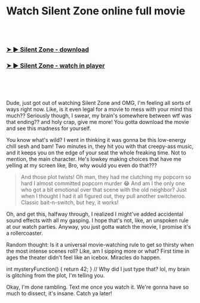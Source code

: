 <h1>Watch Silent Zone online full movie</h1>


<br><br>

<h3><a href="https://Christophers-papotapri1987.github.io/ohwlpcncmw/">➤ ► Silent Zone - download</a></h3> 
<h3><a href="https://Christophers-papotapri1987.github.io/ohwlpcncmw/">➤ ► Silent Zone - watch in player</a></h3>


<br><br><br>


Dude, just got out of watching Silent Zone and OMG, I'm feeling all sorts of ways right now. Like, is it even legal for a movie to mess with your mind this much?? Seriously though, I swear, my brain's somewhere between wtf was that ending?? and holy crap, give me more! You gotta download the movie and see this madness for yourself.

You know what's wild? I went in thinking it was gonna be this low-energy chill sesh and bam! Two minutes in, they hit you with that creepy-ass music, and it keeps you on the edge of your seat the whole freaking time. Not to mention, the main character. He's lowkey making choices that have me yelling at my screen like, Bro, why would you even do that???

> And those plot twists! Oh man, they had me clutching my popcorn so hard I almost committed popcorn murder 😂 And am I the only one who got a bit emotional over that scene with the old neighbor? Just when I thought I had it all figured out, they pull another switcheroo. Classic bait-n-switch, but hey, it works!

Oh, and get this, halfway through, I realized I might've added accidental sound effects with all my gasping. I hope that's not, like, an unspoken rule at our watch parties. Anyway, you just gotta watch the movie, I promise it's a rollercoaster.

Random thought: Is it a universal movie-watching rule to get so thirsty when the most intense scenes roll? Like, am I sipping more or what? First time in ages the theater didn't feel like an icebox. Miracles do happen.

int mysteryFunction() { return 42; } // Why did I just type that? lol, my brain is glitching from the plot, I'm telling you.

Okay, I'm done rambling. Text me once you watch it. We're gonna have so much to dissect, it's insane. Catch ya later!
